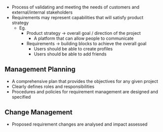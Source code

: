 - Process of validating and meeting the needs of customers and external/internal stakeholders
- Requirements may represent capabilities that will satisfy product strategy
	- Eg.
		- Product strategy -> overall goal / direction of the project
			- A platform that can allow people to communicate
		- Requirements -> building blocks to achieve the overall goal
			- Users should be able to create profiles
			- Users should be able to add friends

## Management Planning
- A comprehensive plan that provides the objectives for any given project
- Clearly defines roles and responsibilities
- Procedures and policies for requirement management are designed and specified

## Change Management
- Proposed requirement changes are analysed and impact assessed